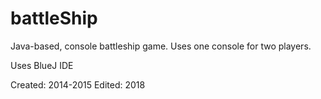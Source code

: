 # battleShip
Java-based, console battleship game. Uses one console for two players.

Uses BlueJ IDE

Created: 2014-2015
Edited: 2018
